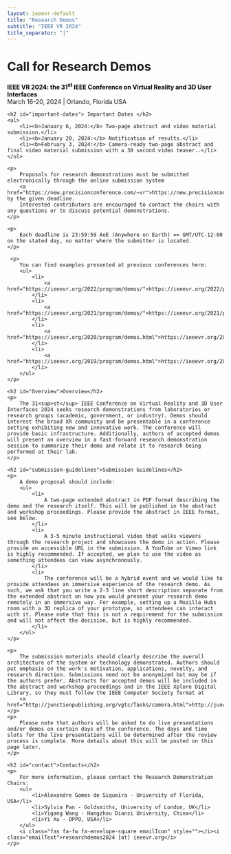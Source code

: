 ```yaml
---
layout: ieeevr-default
title: "Research Demos"
subtitle: "IEEE VR 2024"
title_separator: "|"
---
```


<!-- <div>
    <p>
        More information coming soon, please watch this space.
    </p>
</div> -->

<div>
    <h1 id="cfp-demos">Call for Research Demos</h1>
    <p>
        <strong style="color: black">IEEE VR 2024: the 31<sup>st</sup> IEEE Conference on Virtual Reality and 3D User Interfaces</strong><br /> 
        March 16-20, 2024 | Orlando, Florida USA
    </p>

    <h2 id="important-dates"> Important Dates </h2>
    <ul>
        <li><b>January 6, 2024:</b> Two-page abstract and video material submission.</li>
        <li><b>January 20, 2024:</b> Notification of results.</li>
        <li><b>February 3, 2024:</b> Camera-ready two-page abstract and final video material submission with a 30 second video teaser..</li>
    </ul>

    <p>
        Proposals for research demonstrations must be submitted electronically through the online submission system 
        <a href="https://new.precisionconference.com/~vr">https://new.precisionconference.com/~vr</a> by the given deadline. 
        Interested contributors are encouraged to contact the chairs with any questions or to discuss potential demonstrations.
    </p>

    <p>
        Each deadline is 23:59:59 AoE (Anywhere on Earth) == GMT/UTC-12:00 on the stated day, no matter where the submitter is located.
    </p>

     <p>
        You can find examples presented at previous conferences here:
        <ul>
            <li>
                <a href="https://ieeevr.org/2022/program/demos/">https://ieeevr.org/2022/program/demos/</a>
            </li>
            <li>
                <a href="https://ieeevr.org/2021/program/demos/">https://ieeevr.org/2021/program/demos/</a>
            </li>
            <li>
                <a href="https://ieeevr.org/2020/program/demos.html">https://ieeevr.org/2020/program/demos.html</a>
            </li>
            <li>
                <a href="https://ieeevr.org/2019/program/demos.html">https://ieeevr.org/2019/program/demos.html</a>
            </li>
        </ul>
    </p>

    <h2 id="Overview">Overview</h2>
    <p>
        The 31<sup>st</sup> IEEE Conference on Virtual Reality and 3D User Interfaces 2024 seeks research demonstrations from laboratories or research groups (academic, government, or industry). Demos should interest the broad XR community and be presentable in a conference setting exhibiting new and innovative work. The conference will provide basic infrastructure. Additionally, authors of accepted demos will present an overview in a fast-forward research demonstration session to summarize their demo and relate it to research being performed at their lab.
    </p>

    <h2 id="submission-guidelines">Submission Guidelines</h2>
    <p>
        A demo proposal should include:
        <ul>
            <li>
                A two-page extended abstract in PDF format describing the demo and the research itself. This will be published in the abstract and workshop proceedings. Please provide the abstract in IEEE format, see below.
            </li>
            <li>
                A 3-5 minute instructional video that walks viewers through the research project and showcases the demo in action. Please provide an accessible URL in the submission. A YouTube or Vimeo link is highly recommended. If accepted, we plan to use the video as something attendees can view asynchronously.
            </li>
            <li>
                The conference will be a hybrid event and we would like to provide attendees an immersive experience of the research demo. As such, we ask that you write a 2-3 line short description separate from the extended abstract on how you would present your research demo remotely in an immersive way. For example, setting up a Mozilla Hubs room with a 3D replica of your prototype, so attendees can interact with it. Please note that this is not a requirement for the submission and will not affect the decision, but is highly recommended.
            </li>
        </ul>
    </p>

    <p>
        The submission materials should clearly describe the overall architecture of the system or technology demonstrated. Authors should put emphasis on the work's motivation, applications, novelty, and research direction. Submissions need not be anonymized but may be if the authors prefer. Abstracts for accepted demos will be included in the abstract and workshop proceedings and in the IEEE Xplore Digital Library, so they must follow the IEEE Computer Society format at
        <a href="http://junctionpublishing.org/vgtc/Tasks/camera.html">http://junctionpublishing.org/vgtc/Tasks/camera.html</a>.
    </p>
    <p>
        Please note that authors will be asked to do live presentations and/or demos on certain days of the conference. The days and time slots for the live presentations will be determined after the review process is complete. More details about this will be posted on this page later.
    </p>

    <h2 id="contact">Contacts</h2>
    <p>
        For more information, please contact the Research Demonstration Chairs:
        <ul>
            <li>Alexandre Gomes de Siqueira - University of Florida, USA</li>
            <li>Sylvia Pan - Goldsmiths, University of London, UK</li>
            <li>Yigang Wang - Hangzhou Dianzi University, China</li>
            <li>Yi Xu - OPPO, USA</li>
        </ul>
        <i class="fas fa-fw fa-envelope-square emailIcon" style=""></i><i class="emailText">researchdemos2024 [at] ieeevr.org</i>
    </p>
</div>

